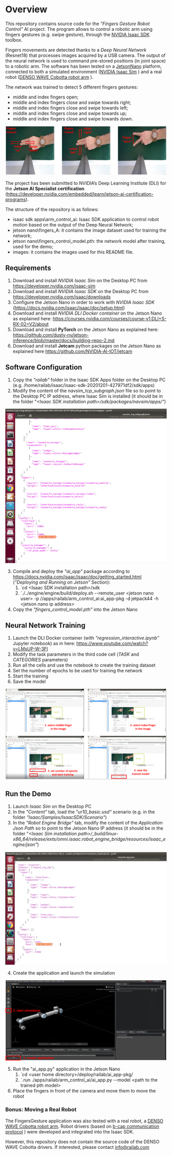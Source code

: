 # Overview

This repository contains source code for the *"Fingers Gesture Robot Control"* AI project. 
The program allows to control a robotic arm using fingers gestures (e.g. swipe gesture), through the [NVIDIA Isaac SDK](https://developer.nvidia.com/isaac-sdk) toolbox.

Fingers movements are detected thanks to a *Deep Neural Network* (Resnet18) that processes images acquired by a USB camera.
The output of the neural network is used to command pre-stored positions (in joint space) to a robotic arm.
The software has been tested on a [JetsonNano](https://developer.nvidia.com/embedded/jetson-nano-developer-kit) platform, connected to both a simulated environment ([NVIDIA Isaac Sim](https://developer.nvidia.com/isaac-sim) ) and a real robot ([DENSO WAVE Cobotta robot arm](https://www.denso-wave.com/en/robot/product/collabo/cobotta.html) ).

The network was trained to detect 5 different fingers gestures:
 * middle and index fingers open;
 * middle and index fingers close and swipe towards right;
 * middle and index fingers close and swipe towards left;
 * middle and index fingers close and swipe towards up;
 * middle and index fingers close and swipe towards down.

![FingersGestures](images/FingersGestures.png)

The project has been submitted to NVIDIA’s Deep Learning Institute (DLI) for the **Jetson AI Specialist certification** (https://developer.nvidia.com/embedded/learn/jetson-ai-certification-programs).

The structure of the repository is as follows:
 * isaac sdk apps\arm_control_ai: Isaac SDK application to control robot motion based on the output of the Deep Neural Network;
 * jetson nano\fingers_A: it contains the image dataset used for training the network;
 * jetson nano\fingers_control_model.pth: the network model after training, used for the demo;
 * images: it contains the images used for this README file.

## Requirements

 1. Download and install *NVIDIA Isaac Sim* on the Desktop PC from https://developer.nvidia.com/isaac-sim
 2. Download and install *NVIDIA Isaac SDK* on the Desktop PC from https://developer.nvidia.com/isaac/downloads
 3. Configure the Jetson Nano in order to work with *NVIDIA Isaac SDK* (https://docs.nvidia.com/isaac/isaac/doc/setup.html)
 4. Download and install *NVIDIA DLI Docker container* on the Jetson Nano as explained here: https://courses.nvidia.com/courses/course-v1:DLI+S-RX-02+V2/about
 5. Download and install **PyTorch** on the Jetson Nano as explained here: https://github.com/dusty-nv/jetson-inference/blob/master/docs/building-repo-2.md
 6. Download and install **Jetcam** python packages on the Jetson Nano as explained here https://github.com/NVIDIA-AI-IOT/jetcam

## Software Configuration

 1. Copy the *"railab"* folder in the Isaac SDK Apps folder on the Desktop PC (e.g. /home/railab/isaac/isaac-sdk-20201201-427971df2/sdk/apps)
 2. Modify the content of the *navsim_tcp_subgraph.json* file so to point to the Desktop PC IP address, where Isaac Sim is installed (it should be in the folder "*\<Isaac SDK installation path\>/sdk/packages/navsim/apps/"*)

![navsimTcpSubgraph](images/navsimTcpSubgraph.png)

 3. Compile and deploy the *"ai_app"* package according to https://docs.nvidia.com/isaac/isaac/doc/getting_started.html (*"Deploying and Running on Jetson"* Section):
	1. `cd \<Isaac SDK installation path\>/sdk
	2. `./../engine/engine/build/deploy.sh --remote_user \<jetson nano user\> -p //apps/railab/arm_control_ai:ai_app-pkg -d jetpack44 -h \<jetson nano ip address\>
 4. Copy the *"fingers_control_model.pth"* into the Jetson Nano

## Neural Network Training

 1. Launch the DLI Docker container (with *"regression_interactive.ipynb"* Jupyter notebook) as in here: https://www.youtube.com/watch?v=LMsUP-W-3FI
 2. Modify the task parameters in the third code cell (*TASK* and *CATEGORIES* parameters) 
 3. Run all the cells and use the notebook to create the training dataset
 4. Set the number of epochs to be used for training the network
 5. Start the training
 6. Save the model

![Training](images/Training.png)

## Run the Demo

 1. Launch *Isaac Sim* on the Desktop PC
 2. In the *"Content"* tab, load the *"ur10_basic.usd"* scenario (e.g. in the folder *"Isaac/Samples/IsaacSDK/Scenario"*) 
 3. In the *"Robot Engine Bridge"* tab, modify the content of the *Application Json Path* so to point to the Jetson Nano IP address (it should be in the folder "*\<Isaac Sim installation path\>/_build/linux-x86_64/release/exts/omni.isaac.robot_engine_bridge/resources/isaac_engine/json"*)

![IsaacSimAppFile](images/IsaacSimAppFile.png)

 4. Create the application and launch the simulation
 
![IsaacSim](images/IsaacSim.png) 
 
 5. Run the "ai_app.py" application in the Jetson Nano
	1. `cd \<user home directory\>/deploy/railab/ai_app-pkg/
	2. `.run ./apps/railab/arm_control_ai/ai_app.py --model \<path to the trained pth model\>
 6. Place the fingers in front of the camera and move them to move the robot
    
### Bonus: Moving a Real Robot

The FingersGesture application was also tested with a real robot, a [DENSO WAVE Cobotta robot arm](https://www.denso-wave.com/en/robot/product/collabo/cobotta.html).
Robot drivers (based on [b-cap communication protocol](https://www.denso-wave.com/en/robot/product/function/b-CAP.html) ) were developed and integrated into the Isaac SDK.

However, this repository does not contain the source code of the DENSO WAVE Cobotta drivers.
If interested, please contact <info@railab.com>
